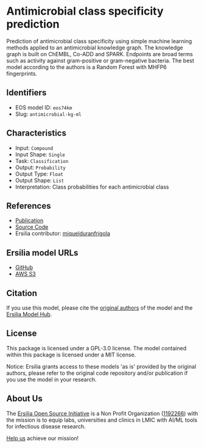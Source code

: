 # Antimicrobial class specificity prediction

Prediction of antimicrobial class specificity using simple machine learning methods applied to an antimicrobial knowledge graph. The knowledge graph is built on ChEMBL, Co-ADD and SPARK. Endpoints are broad terms such as activity against gram-positive or gram-negative bacteria. The best model according to the authors is a Random Forest with MHFP6 fingerprints.

## Identifiers

* EOS model ID: `eos74km`
* Slug: `antimicrobial-kg-ml`

## Characteristics

* Input: `Compound`
* Input Shape: `Single`
* Task: `Classification`
* Output: `Probability`
* Output Type: `Float`
* Output Shape: `List`
* Interpretation: Class probabilities for each antimicrobial class

## References

* [Publication](https://www.biorxiv.org/content/10.1101/2024.12.02.626313v1.full)
* [Source Code](https://github.com/IMI-COMBINE/broad_spectrum_prediction)
* Ersilia contributor: [miquelduranfrigola](https://github.com/miquelduranfrigola)

## Ersilia model URLs
* [GitHub](https://github.com/ersilia-os/eos74km)
* [AWS S3](https://ersilia-models-zipped.s3.eu-central-1.amazonaws.com/eos74km.zip)

## Citation

If you use this model, please cite the [original authors](https://www.biorxiv.org/content/10.1101/2024.12.02.626313v1.full) of the model and the [Ersilia Model Hub](https://github.com/ersilia-os/ersilia/blob/master/CITATION.cff).

## License

This package is licensed under a GPL-3.0 license. The model contained within this package is licensed under a MIT license.

Notice: Ersilia grants access to these models 'as is' provided by the original authors, please refer to the original code repository and/or publication if you use the model in your research.

## About Us

The [Ersilia Open Source Initiative](https://ersilia.io) is a Non Profit Organization ([1192266](https://register-of-charities.charitycommission.gov.uk/charity-search/-/charity-details/5170657/full-print)) with the mission is to equip labs, universities and clinics in LMIC with AI/ML tools for infectious disease research.

[Help us](https://www.ersilia.io/donate) achieve our mission!